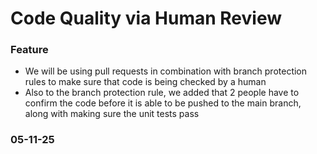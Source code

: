 # Code Quality via Human Review
### Feature
 - We will be using pull requests in combination with branch protection rules to make sure that code is being checked by a human
 - Also to the branch protection rule, we added that 2 people have to confirm the code before it is able to be pushed to the main branch, along with making sure the unit tests pass
### 05-11-25
